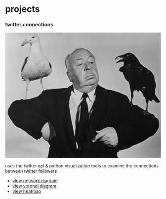 # projects

### twitter connections

![twitter connections](/images/hitchcock_birds.jpg)

uses the twitter api & python visualization tools to examine the
connections between twitter followers

* [view network diagram][1]
* [view voronoi diagram][2]
* [view heatmap][3]

[1]: /twitter/Aphorikles/network.html
[2]: /twitter/Aphorikles/voronoi.html
[3]: /twitter/Aphorikles/heatmap.html
